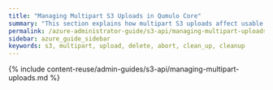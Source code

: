 ```yaml
---
title: "Managing Multipart S3 Uploads in Qumulo Core"
summary: "This section explains how multipart S3 uploads affect usable capacity on a Qumulo cluster and how to abort and clean up multipart uploads manually or automatically."
permalink: /azure-administrator-guide/s3-api/managing-multipart-uploads.html
sidebar: azure_guide_sidebar
keywords: s3, multipart, upload, delete, abort, clean_up, cleanup
---
```


{% include content-reuse/admin-guides/s3-api/managing-multipart-uploads.md %}
